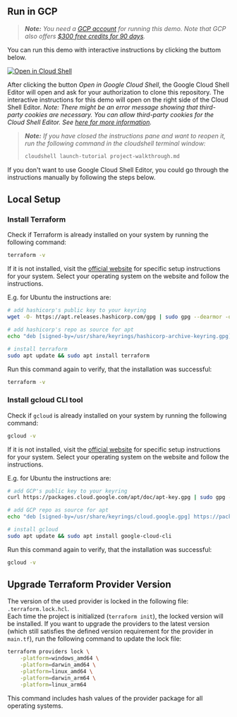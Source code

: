 ## Run in GCP

> ***Note:** You need a [GCP account](https://console.cloud.google.com/freetrial) for running this demo. Note that GCP also offers [$300 free credits for 90 days](https://cloud.google.com/free/docs/free-cloud-features#free-trial).*

You can run this demo with interactive instructions by clicking the buttom below.

[![Open in Cloud Shell](https://gstatic.com/cloudssh/images/open-btn.svg)](https://shell.cloud.google.com/cloudshell/editor?cloudshell_git_repo=https://github.com/LoHertel/terraform-demo&cloudshell_git_branch=main&cloudshell_tutorial=tutorial.md)

After clicking the button *Open in Google Cloud Shell*, the Google Cloud Shell Editor will open and ask for your authorization to clone this repository. The interactive instructions for this demo will open on the right side of the Cloud Shell Editor.
*Note: There might be an error message showing that third-party cookies are necessary. You can allow third-party cookies for the Cloud Shell Editor. See [here for more information](https://cloud.google.com/code/docs/shell/limitations#private_browsing_and_disabled_third-party_cookies).*

> ***Note:** If you have closed the instructions pane and want to reopen it, run the following command in the cloudshell terminal window:*
> ```sh
> cloudshell launch-tutorial project-walkthrough.md
> ```

If you don't want to use Google Cloud Shell Editor, you could go through the instructions manually by following the steps below.



## Local Setup

### Install Terraform
Check if Terraform is already installed on your system by running the following command:
```bash
terraform -v
```

If it is not installed, visit the [official website](https://developer.hashicorp.com/terraform/downloads) for specific setup instructions for your system.
Select your operating system on the website and follow the instructions.

E.g. for Ubuntu the instructions are:
```bash
# add hashicorp's public key to your keyring
wget -O- https://apt.releases.hashicorp.com/gpg | sudo gpg --dearmor -o /usr/share/keyrings/hashicorp-archive-keyring.gpg
```

```bash
# add hashicorp's repo as source for apt
echo "deb [signed-by=/usr/share/keyrings/hashicorp-archive-keyring.gpg] https://apt.releases.hashicorp.com $(lsb_release -cs) main" | sudo tee /etc/apt/sources.list.d/hashicorp.list
```

```bash
# install terraform
sudo apt update && sudo apt install terraform
```

Run this command again to verify, that the installation was successful:
```bash
terraform -v
```

### Install gcloud CLI tool

Check if `gcloud` is already installed on your system by running the following command:
```bash
gcloud -v
```

If it is not installed, visit the [official website](https://cloud.google.com/sdk/docs/install) for specific setup instructions for your system.
Select your operating system on the website and follow the instructions.

E.g. for Ubuntu the instructions are:
```bash
# add GCP's public key to your keyring
curl https://packages.cloud.google.com/apt/doc/apt-key.gpg | sudo gpg --dearmor -o /usr/share/keyrings/cloud.google.gpg
```

```bash
# add GCP repo as source for apt
echo "deb [signed-by=/usr/share/keyrings/cloud.google.gpg] https://packages.cloud.google.com/apt cloud-sdk main" | sudo tee -a /etc/apt/sources.list.d/google-cloud-sdk.list
```

```bash
# install gcloud
sudo apt update && sudo apt install google-cloud-cli
```

Run this command again to verify, that the installation was successful:
```bash
gcloud -v
```

## Upgrade Terraform Provider Version

The version of the used provider is locked in the following file: `.terraform.lock.hcl`.  
Each time the project is initialized (`terraform init`), the locked version will be installed.
If you want to upgrade the providers to the latest version (which still satisfies the defined version requirement for the provider in `main.tf`), run the following command to update the lock file:
```bash
terraform providers lock \
    -platform=windows_amd64 \
    -platform=darwin_amd64 \
    -platform=linux_amd64 \
    -platform=darwin_arm64 \
    -platform=linux_arm64
```
This command includes hash values of the provider package for all operating systems.